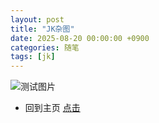 ```yaml
---
layout: post
title: "JK杂图"
date: 2025-08-20 00:00:00 +0900
categories: 随笔
tags: [jk]
---
```



![测试图片](/assets/img/IMG_9661.JPG)

- 回到主页 [点击](https://cannot5dme.github.io)
